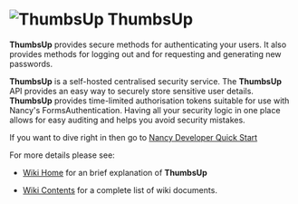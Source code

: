 ![ThumbsUp](https://github.com/biofractal/ThumbsUp/wiki/images/thumbsup-medium.png) ThumbsUp
===========

**ThumbsUp** provides secure methods for authenticating your users. It also provides methods for logging out and for requesting and generating new passwords.

**ThumbsUp** is a self-hosted centralised security service. The **ThumbsUp** API provides an easy way to securely store sensitive user details. **ThumbsUp** provides time-limited authorisation tokens suitable for use with Nancy's FormsAuthentication. Having all your security logic in one place allows for easy auditing and helps you avoid security mistakes.

If you want to dive right in then go to [Nancy Developer Quick Start](https://github.com/biofractal/ThumbsUp/wiki/Nancy-Developer-Quick-Start)

For more details please see:

* [Wiki Home](https://github.com/biofractal/ThumbsUp/wiki) for an brief explanation of **ThumbsUp**

* [Wiki Contents](https://github.com/biofractal/ThumbsUp/wiki/Contents) for a complete list of wiki documents. 



